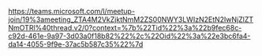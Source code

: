 https://teams.microsoft.com/l/meetup-join/19%3ameeting_ZTA4M2VkZjktNmM2ZS00NWY3LWIzN2EtN2IwNjZlZTNmOTRl%40thread.v2/0?context=%7b%22Tid%22%3a%22b9fec68c-c92d-461e-9a97-3d03a0f18b82%22%2c%22Oid%22%3a%22e3bc6fa4-da14-4055-9f9e-37ac5b587c35%22%7d
